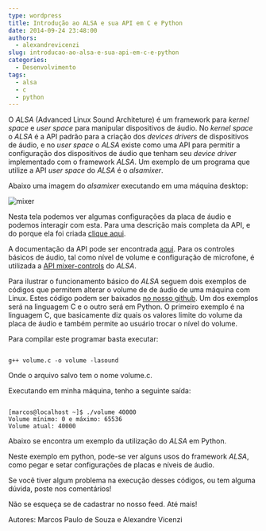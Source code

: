 ```yaml
---
type: wordpress
title: Introdução ao ALSA e sua API em C e Python
date: 2014-09-24 23:48:00
authors:
  - alexandrevicenzi
slug: introducao-ao-alsa-e-sua-api-em-c-e-python
categories:
  - Desenvolvimento
tags:
  - alsa
  - c
  - python
---
```


O <em>ALSA</em> (Advanced Linux Sound Architeture) é um framework para <em>kernel space</em> e <em>user space</em> para manipular dispositivos de áudio. No <em>kernel space</em> o <em>ALSA</em> é a API padrão para a criação dos <em>devices drivers </em>de dispositivos de áudio, e no <em>user space</em> o <em>ALSA</em> existe como uma API para permitir a configuração dos dispositivos de áudio que tenham seu <em>device driver</em> implementado com o framework <em>ALSA</em>. Um exemplo de um programa que utilize a API <em>user space</em> do <em>ALSA</em> é o <em>alsamixer</em>.

Abaixo uma imagem do <em>alsamixer</em> executando em uma máquina desktop:

<img src="//i.imgur.com/3Lxu5KC.png" alt="mixer" />

Nesta tela podemos ver algumas configurações da placa de áudio e podemos interagir com esta. Para uma descrição mais completa da API, e do porque ela foi criada <a href="https://en.wikipedia.org/wiki/Advanced_Linux_Sound_Architecture">clique aqui</a>.

A documentação da API pode ser encontrada <a href="http://www.alsa-project.org/alsa-doc/alsa-lib/">aqui</a>. Para os controles básicos de áudio, tal como nível de volume e configuração de microfone, é utilizada a <a href="http://www.alsa-project.org/alsa-doc/alsa-lib/group___simple_mixer.html">API mixer-controls</a> do <em>ALSA</em>.

Para ilustrar o funcionamento básico do <em>ALSA</em> seguem dois exemplos de códigos que permitem alterar o volume de de áudio de uma máquina com Linux. Estes código podem ser baixados <a href="//github.com/ButecoOpenSource/alsa" target="_blank">no nosso github</a>. Um dos exemplos será na linguagem C e o outro será em Python. O primeiro exemplo é na linguagem C, que basicamente diz quais os valores limite do volume da placa de áudio e também permite ao usuário trocar o nível do volume.

<script type='text/javascript' src='//gistfy-app.herokuapp.com/github/ButecoOpenSource/exemplos/alsa/volume.c'></script>

Para compilar este programar basta executar:

<pre><code class="shell">
g++ volume.c -o volume -lasound
</code></pre>

Onde o arquivo salvo tem o nome volume.c.

Executando em minha máquina, tenho a seguinte saída:

<pre><code class="shell">
[marcos@localhost ~]$ ./volume 40000
Volume mínimo: 0 e máximo: 65536
Volume atual: 40000
</code></pre>

Abaixo se encontra um exemplo da utilização do <em>ALSA</em> em Python.

<script type='text/javascript' src='//gistfy-app.herokuapp.com/github/ButecoOpenSource/exemplos/alsa/alsa.py'></script>

Neste exemplo em python, pode-se ver alguns usos do framework <em>ALSA</em>, como pegar e setar configurações de placas e níveis de áudio.

Se você tiver algum problema na execução desses códigos, ou tem alguma dúvida, poste nos comentários!

Não se esqueça se de cadastrar no nosso feed. Até mais!

Autores: Marcos Paulo de Souza e Alexandre Vicenzi
